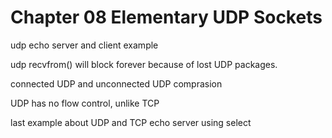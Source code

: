 # Chapter 08 Elementary UDP Sockets

udp echo server and client example

udp recvfrom() will block forever because of lost UDP packages.

connected UDP and unconnected UDP comprasion

UDP has no flow control, unlike TCP

last example about UDP and TCP echo server using select
